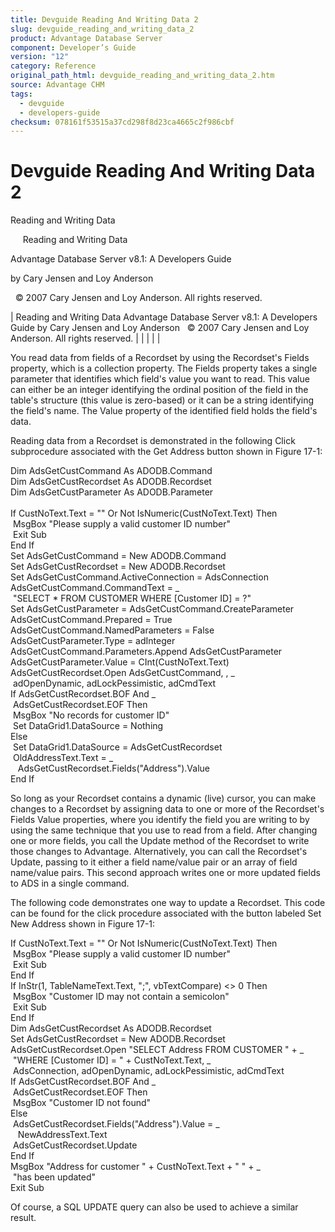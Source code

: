 ```yaml
---
title: Devguide Reading And Writing Data 2
slug: devguide_reading_and_writing_data_2
product: Advantage Database Server
component: Developer’s Guide
version: "12"
category: Reference
original_path_html: devguide_reading_and_writing_data_2.htm
source: Advantage CHM
tags:
  - devguide
  - developers-guide
checksum: 078161f53515a37cd298f8d23ca4665c2f986cbf
---
```


# Devguide Reading And Writing Data 2

Reading and Writing Data

     Reading and Writing Data

Advantage Database Server v8.1: A Developers Guide

by Cary Jensen and Loy Anderson

  © 2007 Cary Jensen and Loy Anderson. All rights reserved.

| Reading and Writing Data  Advantage Database Server v8.1: A Developers Guide  by Cary Jensen and Loy Anderson    © 2007 Cary Jensen and Loy Anderson. All rights reserved. |  |  |  |  |

You read data from fields of a Recordset by using the Recordset's Fields property, which is a collection property. The Fields property takes a single parameter that identifies which field's value you want to read. This value can either be an integer identifying the ordinal position of the field in the table's structure (this value is zero-based) or it can be a string identifying the field's name. The Value property of the identified field holds the field's data.

Reading data from a Recordset is demonstrated in the following Click subprocedure associated with the Get Address button shown in Figure 17-1:

Dim AdsGetCustCommand As ADODB.Command  
Dim AdsGetCustRecordset As ADODB.Recordset  
Dim AdsGetCustParameter As ADODB.Parameter  
   
If CustNoText.Text = "" Or Not IsNumeric(CustNoText.Text) Then  
  MsgBox "Please supply a valid customer ID number"  
  Exit Sub  
End If  
Set AdsGetCustCommand = New ADODB.Command  
Set AdsGetCustRecordset = New ADODB.Recordset  
Set AdsGetCustCommand.ActiveConnection = AdsConnection  
AdsGetCustCommand.CommandText = \_  
  "SELECT \* FROM CUSTOMER WHERE [Customer ID] = ?"  
Set AdsGetCustParameter = AdsGetCustCommand.CreateParameter  
AdsGetCustCommand.Prepared = True  
AdsGetCustCommand.NamedParameters = False  
AdsGetCustParameter.Type = adInteger  
AdsGetCustCommand.Parameters.Append AdsGetCustParameter  
AdsGetCustParameter.Value = CInt(CustNoText.Text)  
AdsGetCustRecordset.Open AdsGetCustCommand, , \_  
  adOpenDynamic, adLockPessimistic, adCmdText  
If AdsGetCustRecordset.BOF And \_  
  AdsGetCustRecordset.EOF Then  
  MsgBox "No records for customer ID"  
  Set DataGrid1.DataSource = Nothing  
Else  
  Set DataGrid1.DataSource = AdsGetCustRecordset  
  OldAddressText.Text = \_  
    AdsGetCustRecordset.Fields("Address").Value  
End If

So long as your Recordset contains a dynamic (live) cursor, you can make changes to a Recordset by assigning data to one or more of the Recordset's Fields Value properties, where you identify the field you are writing to by using the same technique that you use to read from a field. After changing one or more fields, you call the Update method of the Recordset to write those changes to Advantage. Alternatively, you can call the Recordset's Update, passing to it either a field name/value pair or an array of field name/value pairs. This second approach writes one or more updated fields to ADS in a single command.

The following code demonstrates one way to update a Recordset. This code can be found for the click procedure associated with the button labeled Set New Address shown in Figure 17-1:

If CustNoText.Text = "" Or Not IsNumeric(CustNoText.Text) Then  
  MsgBox "Please supply a valid customer ID number"  
  Exit Sub  
End If  
If InStr(1, TableNameText.Text, ";", vbTextCompare) <> 0 Then  
  MsgBox "Customer ID may not contain a semicolon"  
  Exit Sub  
End If  
Dim AdsGetCustRecordset As ADODB.Recordset  
Set AdsGetCustRecordset = New ADODB.Recordset  
AdsGetCustRecordset.Open "SELECT Address FROM CUSTOMER " + \_  
  "WHERE [Customer ID] = " + CustNoText.Text, \_  
  AdsConnection, adOpenDynamic, adLockPessimistic, adCmdText  
If AdsGetCustRecordset.BOF And \_  
  AdsGetCustRecordset.EOF Then  
  MsgBox "Customer ID not found"  
Else  
  AdsGetCustRecordset.Fields("Address").Value = \_  
    NewAddressText.Text  
  AdsGetCustRecordset.Update  
End If  
MsgBox "Address for customer " + CustNoText.Text + " " + \_  
  "has been updated"  
Exit Sub

Of course, a SQL UPDATE query can also be used to achieve a similar result.

